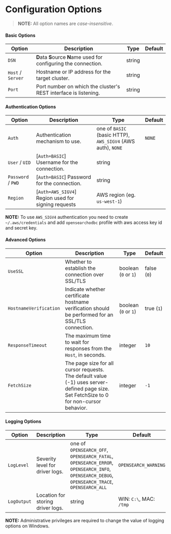 # Configuration Options

>**NOTE:** All option names are *case-insensitive*.

#### Basic Options

| Option | Description | Type | Default |
|--------|-------------|------|---------------|
| `DSN` | **D**ata **S**ource **N**ame used for configuring the connection. | string | |
| `Host` / `Server` | Hostname or IP address for the target cluster. | string | |
| `Port` | Port number on which the cluster's REST interface is listening. | string | |

#### Authentication Options

| Option | Description | Type | Default |
|--------|-------------|------|---------------|
| `Auth` | Authentication mechanism to use. | one of `BASIC` (basic HTTP), `AWS_SIGV4` (AWS auth), `NONE` | `NONE`
| `User` / `UID` | [`Auth=BASIC`] Username for the connection. | string | |
| `Password` / `PWD` | [`Auth=BASIC`] Password for the connection. | string | |
| `Region` | [`Auth=AWS_SIGV4`] Region used for signing requests | AWS region (eg. `us-west-1`) | |

**NOTE:** To use `AWS_SIGV4` authentication you need to create `~/.aws/credentials` and add `opensearchodbc` profile with aws access key id and secret key.

#### Advanced Options

| Option | Description | Type | Default |
|--------|-------------|------|---------------|
| `UseSSL` | Whether to establish the connection over SSL/TLS | boolean (`0` or `1`) | false (`0`) |
| `HostnameVerification` | Indicate whether certificate hostname verification should be performed for an SSL/TLS connection. | boolean (`0` or `1`) | true (`1`) |
| `ResponseTimeout` | The maximum time to wait for responses from the `Host`, in seconds. | integer | `10` |
| `FetchSize` | The page size for all cursor requests. The default value (-1) uses server-defined page size. Set FetchSize to 0 for non-cursor behavior. | integer | `-1` |

#### Logging Options

| Option | Description | Type | Default |
|--------|-------------|------|---------------|
| `LogLevel` | Severity level for driver logs. | one of `OPENSEARCH_OFF`, `OPENSEARCH_FATAL`, `OPENSEARCH_ERROR`, `OPENSEARCH_INFO`, `OPENSEARCH_DEBUG`, `OPENSEARCH_TRACE`, `OPENSEARCH_ALL` | `OPENSEARCH_WARNING` |
| `LogOutput` | Location for storing driver logs. | string | WIN: `C:\`, MAC: `/tmp` |

**NOTE:** Administrative privileges are required to change the value of logging options on Windows.
